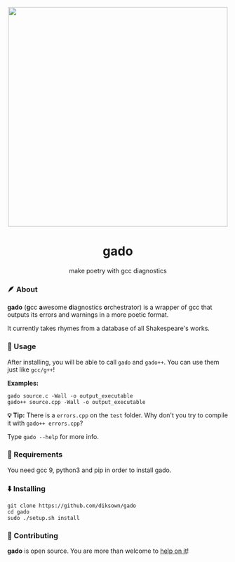 <p align="center"><img src="https://user-images.githubusercontent.com/49994083/144731656-29900b63-7824-4077-b109-9a771af67e38.png" width="500px"></p>
<h1 align="center">gado</h1>
<p align="center">make poetry with gcc diagnostics</p>

### 🪶 About 

**gado** (**g**cc **a**wesome **d**iagnostics **o**rchestrator) is a wrapper of gcc that outputs its errors and warnings in a more poetic format.

It currently takes rhymes from a database of all Shakespeare's works.

### 🔎 Usage 

After installing, you will be able to call `gado` and `gado++`. You can use them just like `gcc/g++`!

**Examples:**

```
gado source.c -Wall -o output_executable
gado++ source.cpp -Wall -o output_executable
```

**💡 Tip:** There is a `errors.cpp` on the `test` folder. Why don't you try to compile it with `gado++ errors.cpp`?

Type `gado --help` for more info.

### 📝 Requirements

You need gcc 9, python3 and pip in order to install gado.

### ⬇️ Installing

```
git clone https://github.com/diksown/gado
cd gado
sudo ./setup.sh install
```

### 🤝 Contributing

**gado** is open source. You are more than welcome to [help on it](https://github.com/diksown/gado/issues)!
